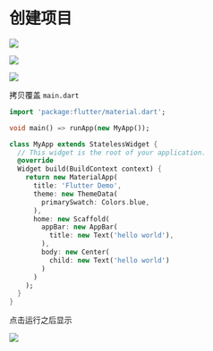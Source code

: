 
# 创建项目

![](https://user-gold-cdn.xitu.io/2018/7/23/164c67840c50ce43?w=524&h=512&f=png&s=41439)

![](https://user-gold-cdn.xitu.io/2018/7/23/164c67886663ebef?w=816&h=689&f=png&s=29449)

![](https://user-gold-cdn.xitu.io/2018/7/23/164c678c735eb32c?w=535&h=398&f=png&s=27399)

拷贝覆盖 `main.dart`
```dart
import 'package:flutter/material.dart';

void main() => runApp(new MyApp());

class MyApp extends StatelessWidget {
  // This widget is the root of your application.
  @override
  Widget build(BuildContext context) {
    return new MaterialApp(
      title: 'Flutter Demo',
      theme: new ThemeData(
        primarySwatch: Colors.blue,
      ),
      home: new Scaffold(
        appBar: new AppBar(
          title: new Text('hello world'),
        ),
        body: new Center(
          child: new Text('hello world')
        )
      )
    );
  }
}

```
点击运行之后显示

![](https://user-gold-cdn.xitu.io/2018/7/23/164c678d96e69013?w=528&h=820&f=png&s=49780)
